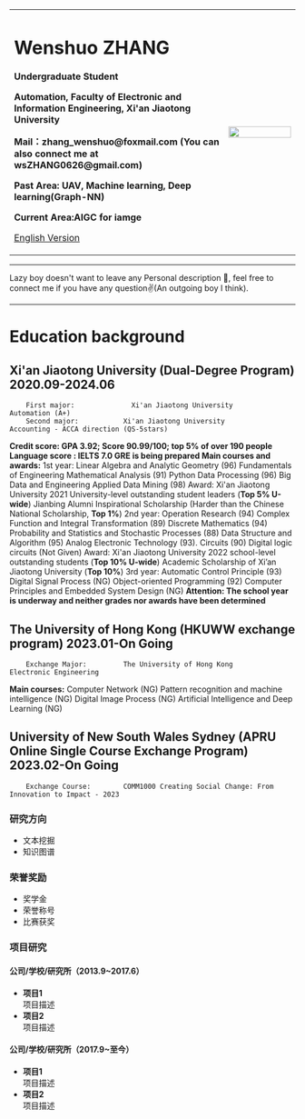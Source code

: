 <div>
<table border="0">
  <tr>
    <td width="75%">
      <h1>Wenshuo ZHANG</h1>
      <p><b>Undergraduate Student</b></p>
      <p><b>Automation, Faculty of Electronic and Information Engineering, Xi'an Jiaotong University</b></p>
      <p><b>Mail：zhang_wenshuo@foxmail.com (You can also connect me at wsZHANG0626@gmail.com)</b></p>
      <p><b>Past Area: UAV, Machine learning, Deep learning(Graph-NN)</b></p>
      <p><b>Current Area:AIGC for iamge</b></p>
      <p><a href="/index-en.html">English Version</a></p>
    </td>
    <td width="25%">
      <img src="/zhengjianzhao.jpg" width="100%">
    </td>
  </tr>
</table>
</div>

---

Lazy boy doesn't want to leave any Personal description 👀, feel free to connect me if you have any question✌️(An outgoing boy I think).

---

# Education background
## Xi'an Jiaotong University (Dual-Degree Program)                                                         2020.09-2024.06
        First major: 			  Xi'an Jiaotong University                     		Automation (A+)	
        Second major: 			Xi'an Jiaotong University                      	  Accounting - ACCA direction (QS-5stars)
   **Credit score: 		      GPA 3.92; Score 90.99/100;						            top 5% of over 190 people         
     Language score : 	    IELTS 7.0									                        GRE is being prepared
     Main courses and awards:**
        1st year: 	Linear Algebra and Analytic Geometry (96) 		Fundamentals of Engineering Mathematical Analysis (91)
                    Python Data Processing (96) 					        Big Data and Engineering Applied Data Mining (98)
        Award: 	    Xi'an Jiaotong University 2021 University-level outstanding student leaders 		   (**Top 5% U-wide**)
				            Jianbing Alumni Inspirational Scholarship	  (Harder than the Chinese National Scholarship, **Top 1%**)
        2nd year: 	Operation Research (94) 						          Complex Function and Integral Transformation (89)
                    Discrete Mathematics (94) 					          Probability and Statistics and Stochastic Processes (88)
                    Data Structure and Algorithm (95) 				    Analog Electronic Technology (93). 
                    Circuits (90)								                  Digital logic circuits (Not Given)
        Award: 	    Xi'an Jiaotong University 2022 school-level outstanding students				          (**Top 10% U-wide**)
		 	              Academic Scholarship of Xi’an Jiaotong University								                         (**Top 10%**)
        3rd year: 	Automatic Control Principle (93)				      Digital Signal Process (NG)
                    Object-oriented Programming (92)				      Computer Principles and Embedded System Design (NG)
        **Attention: The school year is underway and neither grades nor awards have been determined**
## The University of Hong Kong (HKUWW exchange program) 								  	                              2023.01-On Going
        Exchange Major:			The University of Hong Kong						Electronic Engineering
   **Main courses:** 
                    Computer Network (NG)						              Pattern recognition and machine intelligence (NG)
                    Digital Image Process (NG)					          Artificial Intelligence and Deep Learning (NG) 
## University of New South Wales Sydney (APRU Online Single Course Exchange Program) 			                2023.02-On Going
        Exchange Course:		COMM1000 Creating Social Change: From Innovation to Impact - 2023


### 研究方向
- 文本挖掘
- 知识图谱

### 荣誉奖励
- 奖学金
- 荣誉称号
- 比赛获奖

### 项目研究
#### 公司/学校/研究所（2013.9~2017.6）
- **项目1**  
项目描述
- **项目2**  
项目描述

#### 公司/学校/研究所（2017.9~至今）
- **项目1**  
项目描述
- **项目2**  
项目描述
